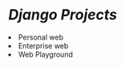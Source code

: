 <h1><b><i>Django Projects</i></b></h1>

<ui>
  <li>Personal web</li>
  <li>Enterprise web</li>
  <li>Web Playground</li>
</ui>
